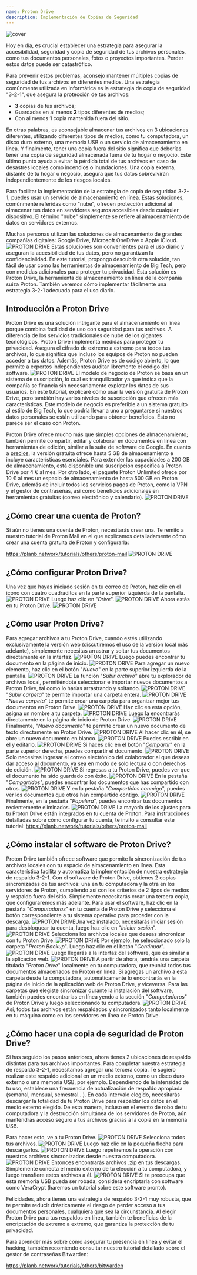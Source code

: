 ```yaml
---
name: Proton Drive
description: Implementación de Copias de Seguridad
---
```

![cover](assets/cover.webp)

Hoy en día, es crucial establecer una estrategia para asegurar la accesibilidad, seguridad y copia de seguridad de tus archivos personales, como tus documentos personales, fotos o proyectos importantes. Perder estos datos puede ser catastrófico.

Para prevenir estos problemas, aconsejo mantener múltiples copias de seguridad de tus archivos en diferentes medios. Una estrategia comúnmente utilizada en informática es la estrategia de copia de seguridad "3-2-1", que asegura la protección de tus archivos:
- **3** copias de tus archivos;
- Guardadas en al menos **2** tipos diferentes de medios;
- Con al menos **1** copia mantenida fuera del sitio.

En otras palabras, es aconsejable almacenar tus archivos en 3 ubicaciones diferentes, utilizando diferentes tipos de medios, como tu computadora, un disco duro externo, una memoria USB o un servicio de almacenamiento en línea. Y finalmente, tener una copia fuera del sitio significa que deberías tener una copia de seguridad almacenada fuera de tu hogar o negocio. Este último punto ayuda a evitar la pérdida total de tus archivos en caso de desastres locales como incendios o inundaciones. Una copia externa, distante de tu hogar o negocio, asegura que tus datos sobrevivirán independientemente de los riesgos locales.

Para facilitar la implementación de la estrategia de copia de seguridad 3-2-1, puedes usar un servicio de almacenamiento en línea. Estas soluciones, comúnmente referidas como "nube", ofrecen protección adicional al almacenar tus datos en servidores seguros accesibles desde cualquier dispositivo. El término "nube" simplemente se refiere al almacenamiento de datos en servidores externos.

Muchas personas utilizan las soluciones de almacenamiento de grandes compañías digitales: Google Drive, Microsoft OneDrive o Apple iCloud.
![PROTON DRIVE](assets/notext/01.webp)
Estas soluciones son convenientes para el uso diario y aseguran la accesibilidad de tus datos, pero no garantizan la confidencialidad. En este tutorial, propongo descubrir otra solución, tan fácil de usar como las herramientas de almacenamiento de Big Tech, pero con medidas adicionales para proteger tu privacidad. Esta solución es Proton Drive, la herramienta de almacenamiento en línea de la compañía suiza Proton. También veremos cómo implementar fácilmente una estrategia 3-2-1 adecuada para el uso diario.

## Introducción a Proton Drive
Proton Drive es una solución intrigante para el almacenamiento en línea porque combina facilidad de uso con seguridad para tus archivos. A diferencia de los servicios tradicionales de nube de los gigantes tecnológicos, Proton Drive implementa medidas para proteger tu privacidad. Asegura el cifrado de extremo a extremo para todos tus archivos, lo que significa que incluso los equipos de Proton no pueden acceder a tus datos. Además, Proton Drive es de código abierto, lo que permite a expertos independientes auditar libremente el código del software.
![PROTON DRIVE](assets/notext/02.webp)
El modelo de negocio de Proton se basa en un sistema de suscripción, lo cual es tranquilizador ya que indica que la compañía se financia sin necesariamente explotar los datos de sus usuarios. En este tutorial, explicaré cómo usar la versión gratuita de Proton Drive, pero también hay varios niveles de suscripción que ofrecen más características. Este modelo de negocio es preferible a un sistema gratuito al estilo de Big Tech, lo que podría llevar a uno a preguntarse si nuestros datos personales se están utilizando para obtener beneficios. Esto no parece ser el caso con Proton.

Proton Drive ofrece mucho más que simples opciones de almacenamiento; también permite compartir, editar y colaborar en documentos en línea con herramientas de edición, similar a la suite de software de Google.
En cuanto a [precios](https://proton.me/pricing), la versión gratuita ofrece hasta 5 GB de almacenamiento e incluye características esenciales. Para extender las capacidades a 200 GB de almacenamiento, está disponible una suscripción específica a Proton Drive por 4 € al mes. Por otro lado, el paquete Proton Unlimited ofrece por 10 € al mes un espacio de almacenamiento de hasta 500 GB en Proton Drive, además de incluir todos los servicios pagos de Proton, como la VPN y el gestor de contraseñas, así como beneficios adicionales en herramientas gratuitas (correo electrónico y calendario). ![PROTON DRIVE](assets/notext/03.webp)
## ¿Cómo crear una cuenta de Proton?

Si aún no tienes una cuenta de Proton, necesitarás crear una. Te remito a nuestro tutorial de Proton Mail en el que explicamos detalladamente cómo crear una cuenta gratuita de Proton y configurarla:

https://planb.network/tutorials/others/proton-mail
![PROTON DRIVE](assets/notext/04.webp)
## ¿Cómo configurar Proton Drive?

Una vez que hayas iniciado sesión en tu correo de Proton, haz clic en el icono con cuatro cuadraditos en la parte superior izquierda de la pantalla.
![PROTON DRIVE](assets/notext/05.webp)
Luego haz clic en "*Drive*".
![PROTON DRIVE](assets/notext/06.webp)
Ahora estás en tu Proton Drive.
![PROTON DRIVE](assets/notext/07.webp)
## ¿Cómo usar Proton Drive?
Para agregar archivos a tu Proton Drive, cuando estés utilizando exclusivamente la versión web (discutiremos el uso de la versión local más adelante), simplemente necesitas arrastrar y soltar tus documentos directamente en la interfaz. ![PROTON DRIVE](assets/notext/08.webp) Luego puedes encontrar tu documento en la página de inicio. ![PROTON DRIVE](assets/notext/09.webp) Para agregar un nuevo elemento, haz clic en el botón "*Nuevo*" en la parte superior izquierda de la pantalla. ![PROTON DRIVE](assets/notext/10.webp) La función "*Subir archivo*" abre tu explorador de archivos local, permitiéndote seleccionar e importar nuevos documentos a Proton Drive, tal como lo harías arrastrando y soltando. ![PROTON DRIVE](assets/notext/11.webp) "*Subir carpeta*" te permite importar una carpeta entera. ![PROTON DRIVE](assets/notext/12.webp) "*Nueva carpeta*" te permite crear una carpeta para organizar mejor tus documentos en Proton Drive. ![PROTON DRIVE](assets/notext/13.webp) Haz clic en esta opción, asigna un nombre a tu carpeta. ![PROTON DRIVE](assets/notext/14.webp) Luego la encontrarás directamente en la página de inicio de Proton Drive. ![PROTON DRIVE](assets/notext/15.webp) Finalmente, "*Nuevo documento*" te permite crear un nuevo documento de texto directamente en Proton Drive. ![PROTON DRIVE](assets/notext/16.webp) Al hacer clic en él, se abre un nuevo documento en blanco. ![PROTON DRIVE](assets/notext/17.webp) Puedes escribir en él y editarlo. ![PROTON DRIVE](assets/notext/18.webp) Si haces clic en el botón "*Compartir*" en la parte superior derecha, puedes compartir el documento. ![PROTON DRIVE](assets/notext/19.webp) Solo necesitas ingresar el correo electrónico del colaborador al que deseas dar acceso al documento, ya sea en modo de solo lectura o con derechos de edición. ![PROTON DRIVE](assets/notext/20.webp) Si regresas a tu Proton Drive, puedes ver que el documento ha sido guardado con éxito. ![PROTON DRIVE](assets/notext/21.webp) En la pestaña "*Compartidos*", puedes encontrar los documentos que has compartido con otros. ![PROTON DRIVE](assets/notext/22.webp) Y en la pestaña "*Compartidos conmigo*", puedes ver los documentos que otros han compartido contigo. ![PROTON DRIVE](assets/notext/23.webp) Finalmente, en la pestaña "*Papelera*", puedes encontrar tus documentos recientemente eliminados. ![PROTON DRIVE](assets/notext/24.webp) La mayoría de los ajustes para tu Proton Drive están integrados en tu cuenta de Proton. Para instrucciones detalladas sobre cómo configurar tu cuenta, te invito a consultar este tutorial:
https://planb.network/tutorials/others/proton-mail

## ¿Cómo instalar el software de Proton Drive?
Proton Drive también ofrece software que permite la sincronización de tus archivos locales con tu espacio de almacenamiento en línea. Esta característica facilita y automatiza la implementación de nuestra estrategia de respaldo 3-2-1. Con el software de Proton Drive, obtienes 2 copias sincronizadas de tus archivos: una en tu computadora y la otra en los servidores de Proton, cumpliendo así con los criterios de 2 tipos de medios y respaldo fuera del sitio. Simplemente necesitarás crear una tercera copia, que configuraremos más adelante.
Para usar el software, haz clic en la pestaña "*Computadoras*" en tu cuenta de Proton Drive y selecciona el botón correspondiente a tu sistema operativo para proceder con la descarga.
![PROTON DRIVE](assets/notext/25.webp)Una vez instalado, necesitarás iniciar sesión para desbloquear tu cuenta, luego haz clic en "*Iniciar sesión*".
![PROTON DRIVE](assets/notext/26.webp)
Selecciona los archivos locales que deseas sincronizar con tu Proton Drive.
![PROTON DRIVE](assets/notext/27.webp)
Por ejemplo, he seleccionado solo la carpeta "*Proton Backup*". Luego haz clic en el botón "*Continuar*".
![PROTON DRIVE](assets/notext/28.webp)
Luego llegarás a la interfaz del software, que es similar a la aplicación web.
![PROTON DRIVE](assets/notext/29.webp)
A partir de ahora, tendrás una carpeta titulada "*Proton Drive*" localmente en tu computadora, que reunirá todos tus documentos almacenados en Proton en línea. Si agregas un archivo a esta carpeta desde tu computadora, automáticamente lo encontrarás en la página de inicio de la aplicación web de Proton Drive, y viceversa. Para las carpetas que elegiste sincronizar durante la instalación del software, también puedes encontrarlas en línea yendo a la sección "*Computadoras*" de Proton Drive y luego seleccionando tu computadora.
![PROTON DRIVE](assets/notext/30.webp)
Así, todos tus archivos están respaldados y sincronizados tanto localmente en tu máquina como en los servidores en línea de Proton Drive.

## ¿Cómo hacer una copia de seguridad de Proton Drive?

Si has seguido los pasos anteriores, ahora tienes 2 ubicaciones de respaldo distintas para tus archivos importantes. Para completar nuestra estrategia de respaldo 3-2-1, necesitamos agregar una tercera copia.
Te sugiero realizar este respaldo adicional en un medio externo, como un disco duro externo o una memoria USB, por ejemplo. Dependiendo de la intensidad de tu uso, establece una frecuencia de actualización de respaldo apropiada (semanal, mensual, semestral...). En cada intervalo elegido, necesitarás descargar la totalidad de tu Proton Drive para respaldar los datos en el medio externo elegido. De esta manera, incluso en el evento de robo de tu computadora y la destrucción simultánea de los servidores de Proton, aún mantendrás acceso seguro a tus archivos gracias a la copia en la memoria USB.

Para hacer esto, ve a tu Proton Drive.
![PROTON DRIVE](assets/notext/31.webp)
Selecciona todos tus archivos.
![PROTON DRIVE](assets/notext/32.webp)
Luego haz clic en la pequeña flecha para descargarlos.
![PROTON DRIVE](assets/notext/33.webp)
Luego repetiremos la operación con nuestros archivos sincronizados desde nuestra computadora.
![PROTON DRIVE](assets/notext/34.webp)
Entonces encontrarás archivos .zip en tus descargas. Simplemente conecta el medio externo de tu elección a tu computadora, y luego transfiere estos archivos a él.
![PROTON DRIVE](assets/notext/35.webp)
Si te preocupa que esta memoria USB pueda ser robada, considera encriptarla con software como VeraCrypt (haremos un tutorial sobre este software pronto).

Felicidades, ahora tienes una estrategia de respaldo 3-2-1 muy robusta, que te permite reducir drásticamente el riesgo de perder acceso a tus documentos personales, cualquiera que sea la circunstancia. Al elegir Proton Drive para tus respaldos en línea, también te beneficias de la encriptación de extremo a extremo, que garantiza la protección de tu privacidad.

Para aprender más sobre cómo asegurar tu presencia en línea y evitar el hacking, también recomiendo consultar nuestro tutorial detallado sobre el gestor de contraseñas Bitwarden:

https://planb.network/tutorials/others/bitwarden